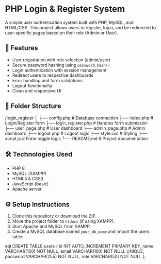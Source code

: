 # PHP Login & Register System

A simple user authentication system built with PHP, MySQL, and HTML/CSS. This project allows users to register, login, and be redirected to user-specific pages based on their role (Admin or User).

## 🚀 Features

- User registration with role selection (admin/user)
- Secure password hashing using `password_hash()`
- Login authentication with session management
- Redirect users to respective dashboards
- Error handling and form validations
- Logout functionality
- Clean and responsive UI

## 📁 Folder Structure

/login_register
│
├── config.php # Database connection
├── index.php # Login/Register form
├── login_register.php # Handles form submission
├── user_page.php # User dashboard
├── admin_page.php # Admin dashboard
├── logout.php # Logout logic
├── style.css # Styling
├── script.js # Form toggle logic
└── README.md # Project documentation


## 🛠️ Technologies Used

- PHP 8
- MySQL (XAMPP)
- HTML5 & CSS3
- JavaScript (basic)
- Apache server

## ⚙️ Setup Instructions

1. Clone this repository or download the ZIP.
2. Move the project folder to `htdocs` (if using XAMPP).
3. Start Apache and MySQL from XAMPP.
4. Create a MySQL database named `your_db_name` and import the users table:

sql
CREATE TABLE users (
    id INT AUTO_INCREMENT PRIMARY KEY,
    name VARCHAR(100) NOT NULL,
    email VARCHAR(100) NOT NULL UNIQUE,
    password VARCHAR(255) NOT NULL,
    role VARCHAR(50) NOT NULL
);
